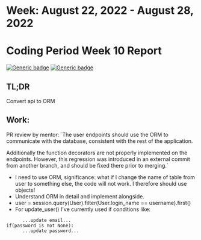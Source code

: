 # Week: August 22, 2022 - August 28, 2022
# Coding Period Week 10 Report
[![Generic badge](https://img.shields.io/badge/Status-Done-<>.svg)](https://shields.io/)
[![Generic badge](https://img.shields.io/badge/Last_Updated_(IST)-August_28,_2022-e10b95.svg)](https://shields.io/)

## TL;DR
Convert api to ORM

## Work:
PR review by mentor:
`The user endpoints should use the ORM to communicate with the database, consistent with the rest of the application.

Additionally the function decorators are not properly implemented on the endpoints. However, this regression was introduced in an external commit from another branch, and should be fixed there prior to merging.`

- I need to use ORM, significance: what if I change the name of table from user to something else, the code will not work. I therefore should use objects!
- Understand ORM in detail and implement alongside.
- user = session.query(User).filter(User.login_name == username).first()
- For update_user() I've currently used  if conditions like:

```if(email is not None):
      ...update email...
if(password is not None):
      ...update password...
```